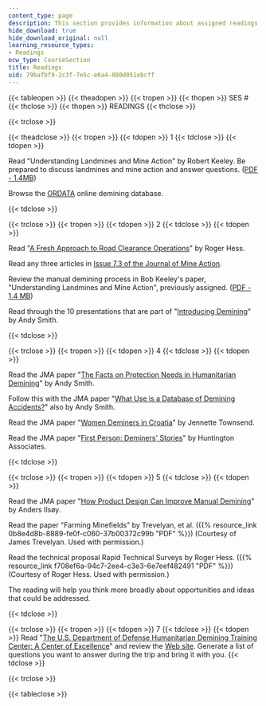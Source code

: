 ```yaml
---
content_type: page
description: This section provides information about assigned readings for the course.
hide_download: true
hide_download_original: null
learning_resource_types:
- Readings
ocw_type: CourseSection
title: Readings
uid: 79bafbf9-2c3f-7e5c-e6a4-880d051ebcff
---
```


{{< tableopen >}}
{{< theadopen >}}
{{< tropen >}}
{{< thopen >}}
SES #
{{< thclose >}}
{{< thopen >}}
READINGS
{{< thclose >}}

{{< trclose >}}

{{< theadclose >}}
{{< tropen >}}
{{< tdopen >}}
1
{{< tdclose >}}
{{< tdopen >}}


Read "Understanding Landmines and Mine Action" by Robert Keeley. Be prepared to discuss landmines and mine action and answer questions. ([PDF - 1.4MB](http://web.mit.edu/demining/assignments/understanding-landmines.pdf))

Browse the [ORDATA](http://archive.is/ordatamines.maic.jmu.edu) online demining database.


{{< tdclose >}}

{{< trclose >}}
{{< tropen >}}
{{< tdopen >}}
2
{{< tdclose >}}
{{< tdopen >}}


Read "[A Fresh Approach to Road Clearance Operations](http://maic.jmu.edu/journal/7.1/focus/hess/hess.htm)" by Roger Hess.

Read any three articles in [Issue 7.3 of the Journal of Mine Action](http://maic.jmu.edu/journal/7.3/index.htm).

Review the manual demining process in Bob Keeley's paper, "Understanding Landmines and Mine Action", previously assigned. ([PDF - 1.4 MB](http://web.mit.edu/demining/assignments/understanding-landmines.pdf))

Read through the 10 presentations that are part of "[Introducing Demining](https://www.nolandmines.com/introducing%20demining.html)" by Andy Smith.


{{< tdclose >}}

{{< trclose >}}
{{< tropen >}}
{{< tdopen >}}
4
{{< tdclose >}}
{{< tdopen >}}


Read the JMA paper "[The Facts on Protection Needs in Humanitarian Demining](http://maic.jmu.edu/journal/4.2/Focus/PN/protectneeds.htm)" by Andy Smith.

Follow this with the JMA paper "[What Use is a Database of Demining Accidents?](http://maic.jmu.edu/journal/6.2/notes/andysmith/andysmith.htm)" also by Andy Smith.

Read the JMA paper "[Women Deminers in Croatia](http://maic.jmu.edu/journal/7.2/focus/townsend/townsend.htm)" by Jennette Townsend.

Read the JMA paper "[First Person: Deminers' Stories](http://maic.jmu.edu/journal/7.1/focus/huntington/huntington.htm)" by Huntington Associates.


{{< tdclose >}}

{{< trclose >}}
{{< tropen >}}
{{< tdopen >}}
5
{{< tdclose >}}
{{< tdopen >}}


Read the JMA paper "[How Product Design Can Improve Manual Demining](http://maic.jmu.edu/journal/7.1/focus/ilsoy/ilsoy.htm)" by Anders Ilsøy.

Read the paper "Farming Minefields" by Trevelyan, et al. ({{% resource_link 0b8e4d8b-8889-fe0f-c060-37b00372c99b "PDF" %}}) (Courtesy of James Trevelyan. Used with permission.)

Read the technical proposal Rapid Technical Surveys by Roger Hess. ({{% resource_link f708ef6a-94c7-2ee4-c3e3-6e7eef482491 "PDF" %}}) (Courtesy of Roger Hess. Used with permission.)

The reading will help you think more broadly about opportunities and ideas that could be addressed.


{{< tdclose >}}

{{< trclose >}}
{{< tropen >}}
{{< tdopen >}}
7
{{< tdclose >}}
{{< tdopen >}}
Read "[The U.S. Department of Defense Humanitarian Demining Training Center: A Center of Excellence](http://maic.jmu.edu/journal/8.1/focus/carpenter/carpenter.htm)" and review the [Web site](https://2009-2017.state.gov/t/pm/rls/rpt/walkearth/2016/263963.htm). Generate a list of questions you want to answer during the trip and bring it with you.
{{< tdclose >}}

{{< trclose >}}

{{< tableclose >}}
